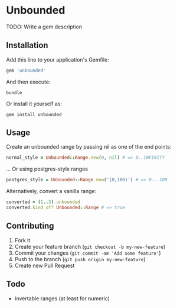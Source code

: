 # Unbounded

TODO: Write a gem description

## Installation

Add this line to your application's Gemfile:

```ruby
gem 'unbounded'
```

And then execute:

```shell
bundle
```

Or install it yourself as:

```shell
gem install unbounded
```

## Usage

Create an unbounded range by passing nil as one of the end points:

```ruby
normal_style = Unbounded::Range.new(0, nil) # => 0..INFINITY
```

... Or using postgres-style ranges

```ruby
postgres_style = Unbounded::Range.new('[0,100)') # => 0...100
```

Alternatively, convert a vanilla range:

```ruby
converted = (1..3).unbounded
converted.kind_of? Unbounded::Range # => true
```

## Contributing

1. Fork it
2. Create your feature branch (`git checkout -b my-new-feature`)
3. Commit your changes (`git commit -am 'Add some feature'`)
4. Push to the branch (`git push origin my-new-feature`)
5. Create new Pull Request

## Todo

* invertable ranges (at least for numeric)

